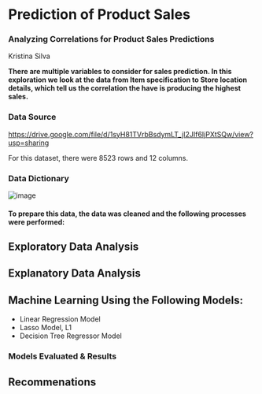 # Prediction of Product Sales

### Analyzing Correlations for Product Sales Predictions
Kristina Silva

**There are multiple variables to consider for sales prediction. In this exploration we look at the data from Item specification to Store location details, which tell us the correlation the have is producing the highest sales.**

### Data Source
https://drive.google.com/file/d/1syH81TVrbBsdymLT_jl2JIf6IjPXtSQw/view?usp=sharing

For this dataset, there were 8523 rows and 12 columns.

### Data Dictionary
![image](https://user-images.githubusercontent.com/122838459/236369360-86ccda50-ada1-4fc2-b2db-a3ead9dfc68a.png)

#### To prepare this data, the data was cleaned and the following processes were performed:

## Exploratory Data Analysis

## Explanatory Data Analysis

## Machine Learning Using the Following Models:
- Linear Regression Model
- Lasso Model, L1
- Decision Tree Regressor Model

### Models Evaluated & Results

## Recommenations
